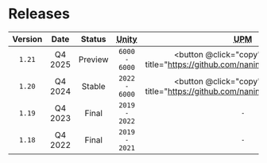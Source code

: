 ﻿---
aside: false
---

<script setup>
const copy = evt => {
    const button = evt.target;
    navigator.clipboard.writeText(button.title);
    button.classList.add("upm-clicked");
    setTimeout(() => button.classList.remove("upm-clicked"), 3000);
};
</script>

# Releases

| Version |  Date   |                Status                 | <abbr title="Compatible Unity versions range.">Unity</abbr> | <abbr title="Git URL of the release package to install via Unity's package manager (UPM).">UPM</abbr> |                    Notes                    |
|:-------:|:-------:|:-------------------------------------:|:-----------------------------------------------------------:|:-----------------------------------------------------------------------------------------------------:|:-------------------------------------------:|
| `1.21`  | Q4 2025 | <span class="txt-warn">Preview</span> |                        `6000 - 6000`                        |         <button @click="copy" class="upm" title="https://github.com/naninovel/upm.git#1.21"/>         | [](https://pre.naninovel.com/releases/1.21) |
| `1.20`  | Q4 2024 |  <span class="txt-ok">Stable</span>   |                        `2022 - 6000`                        |         <button @click="copy" class="upm" title="https://github.com/naninovel/upm.git#1.20"/>         |             [↗](/releases/1.20)             |
| `1.19`  | Q4 2023 |  <span class="txt-err">Final</span>   |                        `2019 - 2022`                        |                                                  `-`                                                  |             [↗](/releases/1.19)             |
| `1.18`  | Q4 2022 |  <span class="txt-err">Final</span>   |                        `2019 - 2021`                        |                                                  `-`                                                  |             [↗](/releases/1.18)             |

